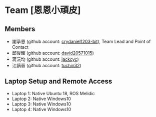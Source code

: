 # Team [恩恩小頑皮]

## Members
* 謝承恩 (github account: [crydaniel1203-bit](https://github.com/crydaniel1203-bit)), Team Lead and Point of Contact
* 邱俊耀 (github account: [david20571015](https://github.com/david20571015))
* 蔣沅均 (github account: [jackcyc](https://github.com/jackcyc))
* 江讀晉 (github account: [tuchin32](https://github.com/tuchin32))


## Laptop Setup and Remote Access
* Laptop 1: Native Ubuntu 18, ROS Melidic
* Laptop 2: Native Windows10
* Laptop 3: Native Windows10
* Laptop 4: Native Windows10 
 
